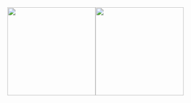 <div style="display:flex;flex-wrap:wrap;">
      <img src="https://github-readme-stats.vercel.app/api/top-langs/?username=sebo21cc21&langs_count=25&layout=compact&show_icons=true&icon_color=0096ff&theme=tokyonight" height="200" />
      <img src="https://github-readme-stats.vercel.app/api?username=sebo21cc21&show_icons=true&theme=tokyonight" height="200" />
</div>

